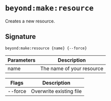 # `beyond:make:resource`
Creates a new resource.

## Signature
`beyond:make:resource {name} {--force}`

| Parameters | Description               |
|------------|---------------------------|
| name       | The name of your resource |

| Flags   | Description             |
|---------|-------------------------|
| --force | Overwrite existing file |
